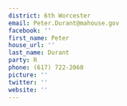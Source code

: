 ```yaml
---
district: 6th Worcester
email: Peter.Durant@mahouse.gov
facebook: ''
first_name: Peter
house_url: ''
last_name: Durant
party: R
phone: (617) 722-2060
picture: ''
twitter: ''
website: ''
---
```

